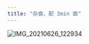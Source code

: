 ```yaml
---
title: "杂食，配 3min 面"
---
```


![IMG_20210626_122934](https://cdn.jsdelivr.net/gh/petterobam/picture-bucket@main/vs-code/upload/imgs/IMG_20210626_122934.jpg)